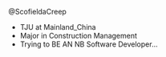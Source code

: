 @ScofieldaCreep
  - TJU at Mainland_China
  - Major in Construction Management
  - Trying to BE AN NB Software Developer...
